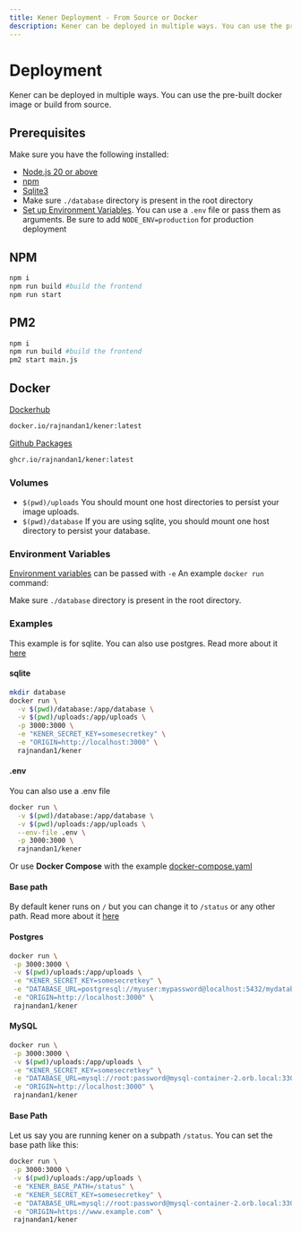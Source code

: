 ```yaml
---
title: Kener Deployment - From Source or Docker
description: Kener can be deployed in multiple ways. You can use the pre-built docker image or build from source.
---
```


# Deployment

Kener can be deployed in multiple ways. You can use the pre-built docker image or build from source.

## Prerequisites

Make sure you have the following installed:

-   [Node.js 20 or above](https://nodejs.org/en/download/)
-   [npm](https://www.npmjs.com/get-npm)
-   [Sqlite3](https://www.sqlite.org/download.html)
-   Make sure `./database` directory is present in the root directory
-   [Set up Environment Variables](/docs/environment-vars). You can use a `.env` file or pass them as arguments. Be sure to add `NODE_ENV=production` for production deployment

## NPM

```bash
npm i
npm run build #build the frontend
npm run start
```

## PM2

```bash
npm i
npm run build #build the frontend
pm2 start main.js
```

## Docker

[Dockerhub](https://hub.docker.com/r/rajnandan1/kener)

```bash
docker.io/rajnandan1/kener:latest
```

[Github Packages](https://github.com/rajnandan1/kener/pkgs/container/kener)

```bash
ghcr.io/rajnandan1/kener:latest
```

### Volumes

-   `$(pwd)/uploads` You should mount one host directories to persist your image uploads.
-   `$(pwd)/database` If you are using sqlite, you should mount one host directory to persist your database.

### Environment Variables

[Environment variables](/docs/environment-vars) can be passed with `-e` An example `docker run` command:

Make sure `./database` directory is present in the root directory.

### Examples

This example is for sqlite. You can also use postgres. Read more about it [here](/docs/environment-vars#database-url)

#### sqlite

```bash
mkdir database
docker run \
  -v $(pwd)/database:/app/database \
  -v $(pwd)/uploads:/app/uploads \
  -p 3000:3000 \
  -e "KENER_SECRET_KEY=somesecretkey" \
  -e "ORIGIN=http://localhost:3000" \
  rajnandan1/kener
```

#### .env

You can also use a .env file

```bash
docker run \
  -v $(pwd)/database:/app/database \
  -v $(pwd)/uploads:/app/uploads \
  --env-file .env \
  -p 3000:3000 \
  rajnandan1/kener
```

Or use **Docker Compose** with the example [docker-compose.yaml](https://raw.githubusercontent.com/rajnandan1/kener/main/docker-compose.yml)

#### Base path

By default kener runs on `/` but you can change it to `/status` or any other path. Read more about it [here](/docs/environment-vars/#kener-base-path)

#### Postgres

```bash
docker run \
 -p 3000:3000 \
 -v $(pwd)/uploads:/app/uploads \
 -e "KENER_SECRET_KEY=somesecretkey" \
 -e "DATABASE_URL=postgresql://myuser:mypassword@localhost:5432/mydatabase" \
 -e "ORIGIN=http://localhost:3000" \
 rajnandan1/kener
```

#### MySQL

```bash
docker run \
 -p 3000:3000 \
 -v $(pwd)/uploads:/app/uploads \
 -e "KENER_SECRET_KEY=somesecretkey" \
 -e "DATABASE_URL=mysql://root:password@mysql-container-2.orb.local:3306/kener-2" \
 -e "ORIGIN=http://localhost:3000" \
 rajnandan1/kener
```

#### Base Path

Let us say you are running kener on a subpath `/status`. You can set the base path like this:

```bash
docker run \
 -p 3000:3000 \
 -v $(pwd)/uploads:/app/uploads \
 -e "KENER_BASE_PATH=/status" \
 -e "KENER_SECRET_KEY=somesecretkey" \
 -e "DATABASE_URL=mysql://root:password@mysql-container-2.orb.local:3306/kener-2" \
 -e "ORIGIN=https://www.example.com" \
 rajnandan1/kener
```

